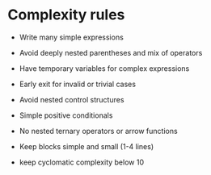 # Complexity rules

- Write many simple expressions

- Avoid deeply nested parentheses and mix of operators

- Have temporary variables for complex expressions

- Early exit for invalid or trivial cases

- Avoid nested control structures

- Simple positive conditionals

- No nested ternary operators or arrow functions

- Keep blocks simple and small (1-4 lines)

- keep cyclomatic complexity below 10